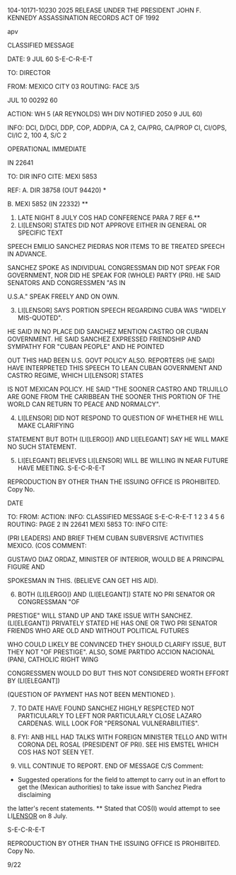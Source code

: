 104-10171-10230 2025 RELEASE UNDER THE PRESIDENT JOHN F. KENNEDY ASSASSINATION RECORDS ACT OF 1992

apv

CLASSIFIED MESSAGE

DATE: 9 JUL 60
S-E-C-R-E-T

TO: DIRECTOR

FROM: MEXICO CITY 03
ROUTING:
FACE 3/5

JUL 10 00292 60

ACTION: WH 5 (AR REYNOLDS) WH DIV NOTIFIED 2050 9 JUL 60)

INFO: DCI, D/DCI, DDP, COP, ADDP/A, CA 2, CA/PRG, CA/PROP CI, CI/OPS, CI/IC 2, 100 4, S/C 2

OPERATIONAL IMMEDIATE

IN 22641

TO: DIR INFO CITE: MEXI 5853

REF: A. DIR 38758 (OUT 94420) *

B. MEXI 5852 (IN 22332) **

1. LATE NIGHT 8 JULY COS HAD CONFERENCE PARA 7 REF 6.**
2. LI[LENSOR] STATES DID NOT APPROVE EITHER IN GENERAL OR SPECIFIC TEXT

SPEECH EMILIO SANCHEZ PIEDRAS NOR ITEMS TO BE TREATED SPEECH IN ADVANCE.

SANCHEZ SPOKE AS INDIVIDUAL CONGRESSMAN DID NOT SPEAK FOR GOVERNMENT, NOR DID
HE SPEAK FOR (WHOLE) PARTY (PRI). HE SAID SENATORS AND CONGRESSMEN "AS IN

U.S.A." SPEAK FREELY AND ON OWN.

3. LI[LENSOR] SAYS PORTION SPEECH REGARDING CUBA WAS "WIDELY MIS-QUOTED".

HE SAID IN NO PLACE DID SANCHEZ MENTION CASTRO OR CUBAN GOVERNMENT. HE SAID
SANCHEZ EXPRESSED FRIENDSHIP AND SYMPATHY FOR "CUBAN PEOPLE" AND HE POINTED

OUT THIS HAD BEEN U.S. GOVT POLICY ALSO. REPORTERS (HE SAID) HAVE INTERPRETED
THIS SPEECH TO LEAN CUBAN GOVERNMENT AND CASTRO REGIME, WHICH LI[LENSOR] STATES

IS NOT MEXICAN POLICY. HE SAID "THE SOONER CASTRO AND TRUJILLO ARE GONE FROM
THE CARIBBEAN THE SOONER THIS PORTION OF THE WORLD CAN RETURN TO PEACE AND
NORMALCY".

4. LI[LENSOR] DID NOT RESPOND TO QUESTION OF WHETHER HE WILL MAKE CLARIFYING

STATEMENT BUT BOTH (LI[LERGO]) AND LI[ELEGANT] SAY HE WILL MAKE NO SUCH STATEMENT.

5. LI[ELEGANT] BELIEVES LI[LENSOR] WILL BE WILLING IN NEAR FUTURE HAVE MEETING.
S-E-C-R-E-T

REPRODUCTION BY OTHER THAN THE ISSUING OFFICE IS PROHIBITED. Copy No.

DATE

TO:
FROM:
ACTION:
INFO:
CLASSIFIED MESSAGE
S-E-C-R-E-T
1 2 3 4 5 6
ROUTING:
PAGE 2
IN 22641 MEXI 5853
TO: INFO CITE:

(PRI LEADERS) AND BRIEF THEM CUBAN SUBVERSIVE ACTIVITIES MEXICO. (COS COMMENT:

GUSTAVO DIAZ ORDAZ, MINISTER OF INTERIOR, WOULD BE A PRINCIPAL FIGURE AND

SPOKESMAN IN THIS. (BELIEVE CAN GET HIS AID).

6. BOTH (LI[LERGO]) AND (LI[ELEGANT]) STATE NO PRI SENATOR OR CONGRESSMAN "OF

PRESTIGE" WILL STAND UP AND TAKE ISSUE WITH SANCHEZ. (LI[ELEGANT]) PRIVATELY STATED
HE HAS ONE OR TWO PRI SENATOR FRIENDS WHO ARE OLD AND WITHOUT POLITICAL FUTURES

WHO COULD LIKELY BE CONVINCED THEY SHOULD CLARIFY ISSUE, BUT THEY NOT "OF
PRESTIGE". ALSO, SOME PARTIDO ACCION NACIONAL (PAN), CATHOLIC RIGHT WING

CONGRESSMEN WOULD DO BUT THIS NOT CONSIDERED WORTH EFFORT BY (LI[ELEGANT])

(QUESTION OF PAYMENT HAS NOT BEEN MENTIONED ).

7. TO DATE HAVE FOUND SANCHEZ HIGHLY RESPECTED NOT PARTICULARLY TO LEFT
NOR PARTICULARLY CLOSE LAZARO CARDENAS. WILL LOOK FOR "PERSONAL VULNERABILITIES".

8. FYI: ANB HILL HAD TALKS WITH FOREIGN MINISTER TELLO AND WITH CORONA
DEL ROSAL (PRESIDENT OF PRI). SEE HIS EMSTEL WHICH COS HAS NOT SEEN YET.

9. VILL CONTINUE TO REPORT.
END OF MESSAGE
C/S Comment:

* Suggested operations for the field to attempt to carry out in an effort
to get the (Mexican authorities) to take issue with Sanchez Piedra disclaiming

the latter's recent statements.
** Stated that COS(I) would attempt to see LI[LENSOR](2) on 8 July.

S-E-C-R-E-T

REPRODUCTION BY OTHER THAN THE ISSUING OFFICE IS PROHIBITED. Copy No.

9/22
